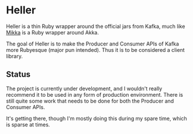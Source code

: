 # Heller

Heller is a thin Ruby wrapper around the official jars from Kafka, much like
[Mikka](https://github.com/iconara/mikka) is a Ruby wrapper around Akka.

The goal of Heller is to make the Producer and Consumer APIs of Kafka more
Rubyesque (major pun intended). Thus it is to be considered a client library.

## Status

The project is currently under development, and I wouldn't really recommend it
to be used in any form of production environment. There is still quite some work
that needs to be done for both the Producer and Consumer APIs.

It's getting there, though I'm mostly doing this during my spare time, which is
sparse at times.